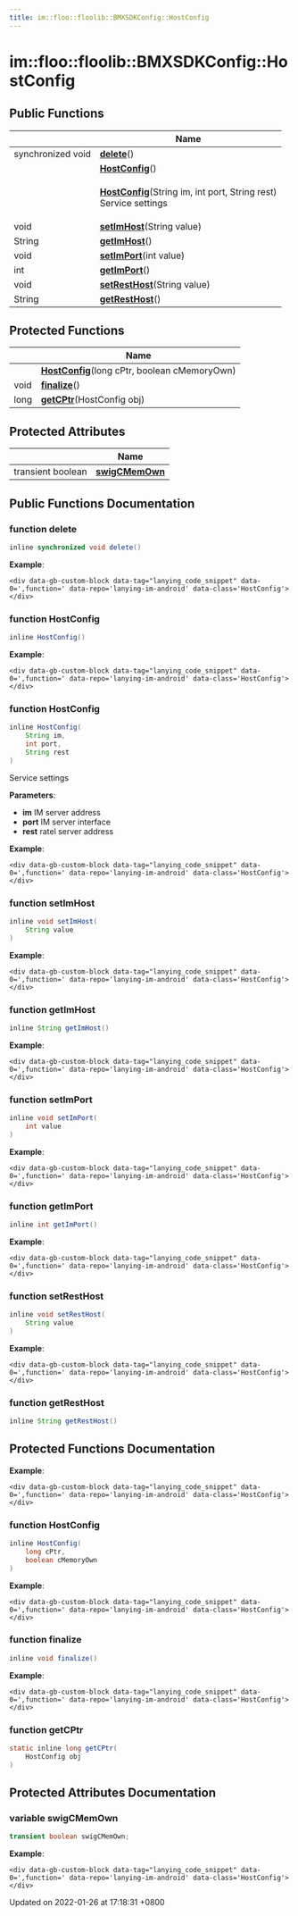 ```yaml
---
title: im::floo::floolib::BMXSDKConfig::HostConfig
---
```


# im::floo::floolib::BMXSDKConfig::HostConfig

## Public Functions

|                   | Name                                                                                                                                                                                            |
| ----------------- | ----------------------------------------------------------------------------------------------------------------------------------------------------------------------------------------------- |
| synchronized void | [**delete**](classim\_1\_1floo\_1\_1floolib\_1\_1\_b\_m\_x\_s\_d\_k\_config\_1\_1\_host\_config.md#function-delete)()                                                                           |
|                   | [**HostConfig**](classim\_1\_1floo\_1\_1floolib\_1\_1\_b\_m\_x\_s\_d\_k\_config\_1\_1\_host\_config.md#function-hostconfig)()                                                                   |
|                   | <p><a href="classim_1_1floo_1_1floolib_1_1_b_m_x_s_d_k_config_1_1_host_config.md#function-hostconfig"><strong>HostConfig</strong></a>(String im, int port, String rest)<br>Service settings</p> |
| void              | [**setImHost**](classim\_1\_1floo\_1\_1floolib\_1\_1\_b\_m\_x\_s\_d\_k\_config\_1\_1\_host\_config.md#function-setimhost)(String value)                                                         |
| String            | [**getImHost**](classim\_1\_1floo\_1\_1floolib\_1\_1\_b\_m\_x\_s\_d\_k\_config\_1\_1\_host\_config.md#function-getimhost)()                                                                     |
| void              | [**setImPort**](classim\_1\_1floo\_1\_1floolib\_1\_1\_b\_m\_x\_s\_d\_k\_config\_1\_1\_host\_config.md#function-setimport)(int value)                                                            |
| int               | [**getImPort**](classim\_1\_1floo\_1\_1floolib\_1\_1\_b\_m\_x\_s\_d\_k\_config\_1\_1\_host\_config.md#function-getimport)()                                                                     |
| void              | [**setRestHost**](classim\_1\_1floo\_1\_1floolib\_1\_1\_b\_m\_x\_s\_d\_k\_config\_1\_1\_host\_config.md#function-setresthost)(String value)                                                     |
| String            | [**getRestHost**](classim\_1\_1floo\_1\_1floolib\_1\_1\_b\_m\_x\_s\_d\_k\_config\_1\_1\_host\_config.md#function-getresthost)()                                                                 |

## Protected Functions

|      | Name                                                                                                                                                       |
| ---- | ---------------------------------------------------------------------------------------------------------------------------------------------------------- |
|      | [**HostConfig**](classim\_1\_1floo\_1\_1floolib\_1\_1\_b\_m\_x\_s\_d\_k\_config\_1\_1\_host\_config.md#function-hostconfig)(long cPtr, boolean cMemoryOwn) |
| void | [**finalize**](classim\_1\_1floo\_1\_1floolib\_1\_1\_b\_m\_x\_s\_d\_k\_config\_1\_1\_host\_config.md#function-finalize)()                                  |
| long | [**getCPtr**](classim\_1\_1floo\_1\_1floolib\_1\_1\_b\_m\_x\_s\_d\_k\_config\_1\_1\_host\_config.md#function-getcptr)(HostConfig obj)                      |

## Protected Attributes

|                   | Name                                                                                                                          |
| ----------------- | ----------------------------------------------------------------------------------------------------------------------------- |
| transient boolean | [**swigCMemOwn**](classim\_1\_1floo\_1\_1floolib\_1\_1\_b\_m\_x\_s\_d\_k\_config\_1\_1\_host\_config.md#variable-swigcmemown) |

## Public Functions Documentation

### function delete

```java
inline synchronized void delete()
```

**Example**:

```
<div data-gb-custom-block data-tag="lanying_code_snippet" data-0=',function=' data-repo='lanying-im-android' data-class='HostConfig'></div>
```

### function HostConfig

```java
inline HostConfig()
```

**Example**:

```
<div data-gb-custom-block data-tag="lanying_code_snippet" data-0=',function=' data-repo='lanying-im-android' data-class='HostConfig'></div>
```

### function HostConfig

```java
inline HostConfig(
    String im,
    int port,
    String rest
)
```

Service settings

**Parameters**:

* **im** IM server address
* **port** IM server interface
* **rest** ratel server address

**Example**:

```
<div data-gb-custom-block data-tag="lanying_code_snippet" data-0=',function=' data-repo='lanying-im-android' data-class='HostConfig'></div>
```

### function setImHost

```java
inline void setImHost(
    String value
)
```

**Example**:

```
<div data-gb-custom-block data-tag="lanying_code_snippet" data-0=',function=' data-repo='lanying-im-android' data-class='HostConfig'></div>
```

### function getImHost

```java
inline String getImHost()
```

**Example**:

```
<div data-gb-custom-block data-tag="lanying_code_snippet" data-0=',function=' data-repo='lanying-im-android' data-class='HostConfig'></div>
```

### function setImPort

```java
inline void setImPort(
    int value
)
```

**Example**:

```
<div data-gb-custom-block data-tag="lanying_code_snippet" data-0=',function=' data-repo='lanying-im-android' data-class='HostConfig'></div>
```

### function getImPort

```java
inline int getImPort()
```

**Example**:

```
<div data-gb-custom-block data-tag="lanying_code_snippet" data-0=',function=' data-repo='lanying-im-android' data-class='HostConfig'></div>
```

### function setRestHost

```java
inline void setRestHost(
    String value
)
```

**Example**:

```
<div data-gb-custom-block data-tag="lanying_code_snippet" data-0=',function=' data-repo='lanying-im-android' data-class='HostConfig'></div>
```

### function getRestHost

```java
inline String getRestHost()
```

## Protected Functions Documentation

**Example**:

```
<div data-gb-custom-block data-tag="lanying_code_snippet" data-0=',function=' data-repo='lanying-im-android' data-class='HostConfig'></div>
```

### function HostConfig

```java
inline HostConfig(
    long cPtr,
    boolean cMemoryOwn
)
```

**Example**:

```
<div data-gb-custom-block data-tag="lanying_code_snippet" data-0=',function=' data-repo='lanying-im-android' data-class='HostConfig'></div>
```

### function finalize

```java
inline void finalize()
```

**Example**:

```
<div data-gb-custom-block data-tag="lanying_code_snippet" data-0=',function=' data-repo='lanying-im-android' data-class='HostConfig'></div>
```

### function getCPtr

```java
static inline long getCPtr(
    HostConfig obj
)
```

## Protected Attributes Documentation

### variable swigCMemOwn

```java
transient boolean swigCMemOwn;
```

**Example**:

```
<div data-gb-custom-block data-tag="lanying_code_snippet" data-0=',function=' data-repo='lanying-im-android' data-class='HostConfig'></div>
```



Updated on 2022-01-26 at 17:18:31 +0800
